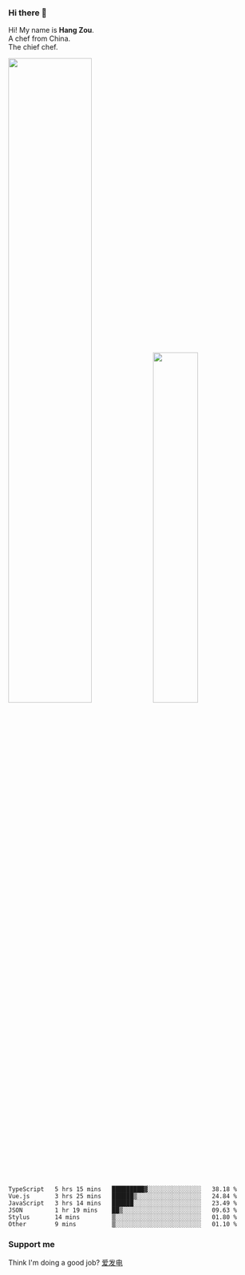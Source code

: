 ### Hi there 👋

Hi! My name is **Hang Zou**.  
A chef from China.  
The chief chef.

<img align="" width="57.5%" src="https://github-readme-stats.vercel.app/api?username=zouhangwithsweet&hide_title=true&hide_border=true&show_icons=true&include_all_commits=true&line_height=21" /><img align="" width="42.4%" src="https://github-readme-stats.vercel.app/api/top-langs/?username=zouhangwithsweet&hide_title=true&hide_border=true&layout=compact" />

<!--START_SECTION:waka-->

```text
TypeScript   5 hrs 15 mins   █████████▓░░░░░░░░░░░░░░░   38.18 %
Vue.js       3 hrs 25 mins   ██████▒░░░░░░░░░░░░░░░░░░   24.84 %
JavaScript   3 hrs 14 mins   ██████░░░░░░░░░░░░░░░░░░░   23.49 %
JSON         1 hr 19 mins    ██▒░░░░░░░░░░░░░░░░░░░░░░   09.63 %
Stylus       14 mins         ▒░░░░░░░░░░░░░░░░░░░░░░░░   01.80 %
Other        9 mins          ▒░░░░░░░░░░░░░░░░░░░░░░░░   01.10 %
```

<!--END_SECTION:waka-->

### Support me

Think I'm doing a good job? [爱发电](https://afdian.net/@zouhangsweet)
